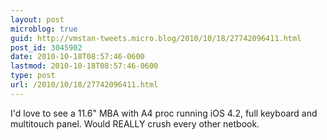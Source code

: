 ```yaml
---
layout: post
microblog: true
guid: http://vmstan-tweets.micro.blog/2010/10/18/27742096411.html
post_id: 3045902
date: 2010-10-18T08:57:46-0600
lastmod: 2010-10-18T08:57:46-0600
type: post
url: /2010/10/18/27742096411.html
---
```

I'd love to see a 11.6" MBA with A4 proc running iOS 4.2, full keyboard and multitouch panel. Would REALLY crush every other netbook.
